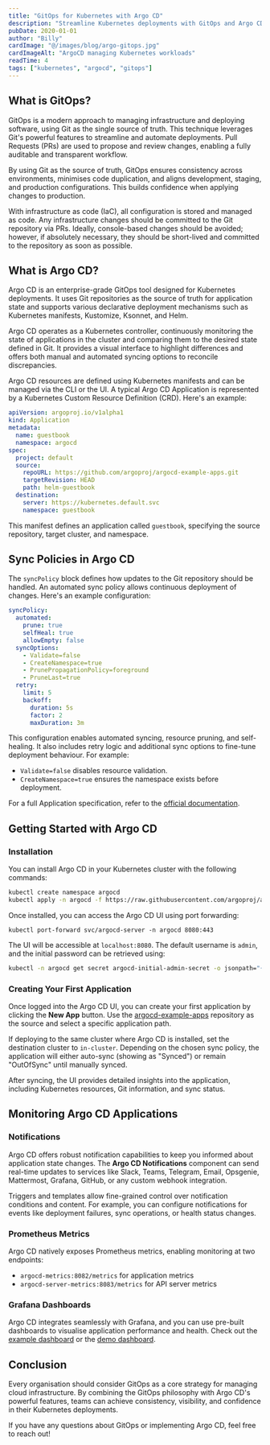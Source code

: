 ```yaml
---
title: "GitOps for Kubernetes with Argo CD"
description: "Streamline Kubernetes deployments with GitOps and Argo CD."
pubDate: 2020-01-01
author: "Billy"
cardImage: "@/images/blog/argo-gitops.jpg"
cardImageAlt: "ArgoCD managing Kubernetes workloads"
readTime: 4
tags: ["kubernetes", "argocd", "gitops"]
---
```


## What is GitOps?

GitOps is a modern approach to managing infrastructure and deploying software, using Git as the single source of truth. This technique leverages Git's powerful features to streamline and automate deployments. Pull Requests (PRs) are used to propose and review changes, enabling a fully auditable and transparent workflow.

By using Git as the source of truth, GitOps ensures consistency across environments, minimises code duplication, and aligns development, staging, and production configurations. This builds confidence when applying changes to production.

With infrastructure as code (IaC), all configuration is stored and managed as code. Any infrastructure changes should be committed to the Git repository via PRs. Ideally, console-based changes should be avoided; however, if absolutely necessary, they should be short-lived and committed to the repository as soon as possible.

## What is Argo CD?

Argo CD is an enterprise-grade GitOps tool designed for Kubernetes deployments. It uses Git repositories as the source of truth for application state and supports various declarative deployment mechanisms such as Kubernetes manifests, Kustomize, Ksonnet, and Helm.

Argo CD operates as a Kubernetes controller, continuously monitoring the state of applications in the cluster and comparing them to the desired state defined in Git. It provides a visual interface to highlight differences and offers both manual and automated syncing options to reconcile discrepancies.

Argo CD resources are defined using Kubernetes manifests and can be managed via the CLI or the UI. A typical Argo CD Application is represented by a Kubernetes Custom Resource Definition (CRD). Here's an example:

```yaml
apiVersion: argoproj.io/v1alpha1
kind: Application
metadata:
  name: guestbook
  namespace: argocd
spec:
  project: default
  source:
    repoURL: https://github.com/argoproj/argocd-example-apps.git
    targetRevision: HEAD
    path: helm-guestbook
  destination:
    server: https://kubernetes.default.svc
    namespace: guestbook
```

This manifest defines an application called `guestbook`, specifying the source repository, target cluster, and namespace.

## Sync Policies in Argo CD

The `syncPolicy` block defines how updates to the Git repository should be handled. An automated sync policy allows continuous deployment of changes. Here's an example configuration:

```yaml
syncPolicy:
  automated:
    prune: true
    selfHeal: true
    allowEmpty: false
  syncOptions:
    - Validate=false
    - CreateNamespace=true
    - PrunePropagationPolicy=foreground
    - PruneLast=true
  retry:
    limit: 5
    backoff:
      duration: 5s
      factor: 2
      maxDuration: 3m
```

This configuration enables automated syncing, resource pruning, and self-healing. It also includes retry logic and additional sync options to fine-tune deployment behaviour. For example:

- `Validate=false` disables resource validation.
- `CreateNamespace=true` ensures the namespace exists before deployment.

For a full Application specification, refer to the [official documentation](https://argo-cd.readthedocs.io/en/stable/).

## Getting Started with Argo CD

### Installation

You can install Argo CD in your Kubernetes cluster with the following commands:

```bash
kubectl create namespace argocd
kubectl apply -n argocd -f https://raw.githubusercontent.com/argoproj/argo-cd/stable/manifests/install.yaml
```

Once installed, you can access the Argo CD UI using port forwarding:

```
kubectl port-forward svc/argocd-server -n argocd 8080:443
```

The UI will be accessible at `localhost:8080`. The default username is `admin`, and the initial password can be retrieved using:

```bash
kubectl -n argocd get secret argocd-initial-admin-secret -o jsonpath="{.data.password}" | base64 -d
```

### Creating Your First Application

Once logged into the Argo CD UI, you can create your first application by clicking the **New App** button. Use the [argocd-example-apps](https://github.com/argoproj/argocd-example-apps) repository as the source and select a specific application path.

If deploying to the same cluster where Argo CD is installed, set the destination cluster to `in-cluster`. Depending on the chosen sync policy, the application will either auto-sync (showing as "Synced") or remain "OutOfSync" until manually synced.

After syncing, the UI provides detailed insights into the application, including Kubernetes resources, Git information, and sync status.

## Monitoring Argo CD Applications

### Notifications

Argo CD offers robust notification capabilities to keep you informed about application state changes. The **Argo CD Notifications** component can send real-time updates to services like Slack, Teams, Telegram, Email, Opsgenie, Mattermost, Grafana, GitHub, or any custom webhook integration.

Triggers and templates allow fine-grained control over notification conditions and content. For example, you can configure notifications for events like deployment failures, sync operations, or health status changes.

### Prometheus Metrics

Argo CD natively exposes Prometheus metrics, enabling monitoring at two endpoints:

- `argocd-metrics:8082/metrics` for application metrics
- `argocd-server-metrics:8083/metrics` for API server metrics

### Grafana Dashboards

Argo CD integrates seamlessly with Grafana, and you can use pre-built dashboards to visualise application performance and health. Check out the [example dashboard](https://github.com/argoproj/argocd-example-dashboards) or the [demo dashboard](https://demo.argoproj.io).

## Conclusion

Every organisation should consider GitOps as a core strategy for managing cloud infrastructure. By combining the GitOps philosophy with Argo CD's powerful features, teams can achieve consistency, visibility, and confidence in their Kubernetes deployments.

If you have any questions about GitOps or implementing Argo CD, feel free to reach out!
